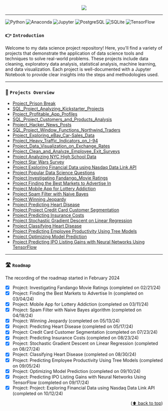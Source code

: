 <div align="center">
  <a href="https://github.com/datalex42/projects/">
    <img src="assets/dqheadergo.gif">
  </a>
<p align="center">
  </p>
</div>

<hr>

![Python](https://img.shields.io/badge/python-3.12.5-purple?logo=python&style=plastic)
![Anaconda](https://img.shields.io/badge/Anaconda-2.6.3-green?logo=anaconda&style=plastic)
![Jupyter](https://img.shields.io/badge/Jupyter-Notebook-orange?logo=jupyter&style=plastic)
![PostgreSQL](https://img.shields.io/badge/PostgreSQL-yellow?logo=postgresql&style=plastic)
![SQLite](https://img.shields.io/badge/SQLite-blue?logo=sqlite&style=plastic)
![TensorFlow](https://img.shields.io/badge/TensorFlow-2.10.0-cyan?logo=tensorflow&style=plastic)

### <center><p align = "left">👉 `Introduction`</p> </center>

Welcome to my data science project repository! Here, you'll find a variety of projects that demonstrate the application of data science tools and techniques to solve real-world problems. These projects include data cleaning, exploratory data analysis, statistical analysis, machine learning, and data visualization. Each project is well-documented with a Jupyter Notebook to provide clear insights into the steps and methodologies used.

<hr>

### <center><p align = "left">👀 `Projects Overview`</p> </center>
- [Project_Prison Break](https://github.com/datalex42/Dataquest-A-Collection-of-Data-Science-Projects/blob/e2ed9f04142b8e137e966cd978ae29ea78c3bf13/Project_Prison_Break/0_Project_Prison_Break.ipynb)
- [SQL_Project_Analyzing_Kickstarter_Projects](https://github.com/datalex42/Dataquest-A-Collection-of-Data-Science-Projects/blob/e2ed9f04142b8e137e966cd978ae29ea78c3bf13/Project_Analyzing_Kickstarter_Projects/0_SQL_Project_Analyzing_Kickstarter_Projects.ipynb)
- [Project_Profitable_App_Profiles](https://github.com/datalex42/Dataquest-A-Collection-of-Data-Science-Projects/blob/e2ed9f04142b8e137e966cd978ae29ea78c3bf13/Project_Profitable_App_Profiles/1_Project_Profitable_App_Profiles.ipynb)
- [SQL_Project_Customers_and_Products_Analysis](https://github.com/datalex42/Dataquest-A-Collection-of-Data-Science-Projects/blob/e2ed9f04142b8e137e966cd978ae29ea78c3bf13/Project_Customers_and_Products_Analysis/1_SQL_Project_Customers_and_Products_Analysis.ipynb)
- [Project_Hacker_News_Posts](https://github.com/datalex42/Dataquest-A-Collection-of-Data-Science-Projects/blob/e2ed9f04142b8e137e966cd978ae29ea78c3bf13/Project_Hacker_News_Posts/2_Project_Hacker_News_Posts.ipynb)
- [SQL_Project_Window_Functions_Northwind_Traders](https://github.com/datalex42/Dataquest-A-Collection-of-Data-Science-Projects/blob/e2ed9f04142b8e137e966cd978ae29ea78c3bf13/Project_Window_Functions_Northwind_Traders/2_SQL_Project_Window_Functions_Northwind_Traders.ipynb)
- [Project_Exploring_eBay_Car-Sales_Data](https://github.com/datalex42/Dataquest-A-Collection-of-Data-Science-Projects/blob/e2ed9f04142b8e137e966cd978ae29ea78c3bf13/Project_Exploring_eBay_Car-Sales_Data/3_Project_Exploring_eBay_Car-Sales_Data.ipynb)
- [Project_Heavy_Traffic_Indicators_on_I-94](https://github.com/datalex42/Dataquest-A-Collection-of-Data-Science-Projects/blob/e2ed9f04142b8e137e966cd978ae29ea78c3bf13/Project_Heavy_Traffic_Indicators_on_I-94/4_Project_Heavy_Traffic_Indicators_on_I-94.ipynb)
- [Project_Data_Visualization_on_Exchange_Rates](https://github.com/datalex42/Dataquest-A-Collection-of-Data-Science-Projects/blob/e2ed9f04142b8e137e966cd978ae29ea78c3bf13/Project_Data_Visualization_on_Exchange_Rates/5_Project_Data_Visualization_on_Exchange_Rates.ipynb)
- [Project_Clean_and_Analyze_Employee_Exit_Surveys](https://github.com/datalex42/Dataquest-A-Collection-of-Data-Science-Projects/blob/e2ed9f04142b8e137e966cd978ae29ea78c3bf13/Project_Clean_and_Analyze_Employee_Exit_Surveys/6_Project_Clean_and_Analyze_Employee_Exit_Surveys.ipynb)
- [Project Analyzing NYC High School Data](https://github.com/datalex42/Dataquest-A-Collection-of-Data-Science-Projects/blob/e2ed9f04142b8e137e966cd978ae29ea78c3bf13/Project_Analyzing_NYC_High_School_Data/7_Project_Analyzing_NYC_High_School_Data.ipynb)
- [Project Star Wars Survey](https://github.com/datalex42/Dataquest-A-Collection-of-Data-Science-Projects/blob/e2ed9f04142b8e137e966cd978ae29ea78c3bf13/Project_Star_Wars_Survey/8_Project_Star_Wars_Survey.ipynb)
- [Project Exploring Financial Data using Nasdaq Data Link API](https://github.com/datalex42/Dataquest-A-Collection-of-Data-Science-Projects/blob/e2ed9f04142b8e137e966cd978ae29ea78c3bf13/Project_Exploring_Financial_Data_using_Nasdaq_Data_Link_API/8.5_Project_Exploring_Financial_Data_using_Nasdaq_Data_Link_API.ipynb)
- [Project Popular Data Science Questions](https://github.com/datalex42/Dataquest-A-Collection-of-Data-Science-Projects/blob/e2ed9f04142b8e137e966cd978ae29ea78c3bf13/Project_Popular_Data_Science_Questions/9_Project_Popular_Data_Science_Questions.ipynb)
- [Project Investigating Fandango_Movie Ratings](https://github.com/datalex42/Dataquest-A-Collection-of-Data-Science-Projects/blob/e2ed9f04142b8e137e966cd978ae29ea78c3bf13/Project_Investigating_Fandango_Movie_Ratings/0_STATISTICS_Project_Investigating_Fandango_Movie_Ratings.ipynb)
- [Project Finding the Best Markets to Advertise In](https://github.com/datalex42/Dataquest-A-Collection-of-Data-Science-Projects/blob/e2ed9f04142b8e137e966cd978ae29ea78c3bf13/Project_Finding_the_Best_Markets_to_Advertise_In/1_STATISTICS_Project_Finding_the_Best_Markets_to_Advertise_In.ipynb)
- [Project Mobile App for Lottery Addiction](https://github.com/datalex42/Dataquest-A-Collection-of-Data-Science-Projects/blob/e2ed9f04142b8e137e966cd978ae29ea78c3bf13/Project_Mobile_App_for_Lottery_Addiction/2_STATISTICS_Project_Mobile_App_for_Lottery_Addiction.ipynb)
- [Project Spam Filter with Naive Bayes](https://github.com/datalex42/Dataquest-A-Collection-of-Data-Science-Projects/blob/e2ed9f04142b8e137e966cd978ae29ea78c3bf13/Project_Building_a_Spam_Filter_with_Naive_Bayes/10_Project_Building_a_Spam_Filter_with_Naive_Bayes.ipynb)
- [Project Winning Jeopardy](https://github.com/datalex42/Dataquest-A-Collection-of-Data-Science-Projects/blob/e2ed9f04142b8e137e966cd978ae29ea78c3bf13/Project_Winning_Jeopardy/11_Project_Winning_Jeopardy.ipynb)
- [Project Predicting Heart Disease](https://github.com/datalex42/Dataquest-A-Collection-of-Data-Science-Projects/blob/e2ed9f04142b8e137e966cd978ae29ea78c3bf13/Project_Predicting_Heart_Disease/12_Project_Predicting_Heart_Disease.ipynb)
- [Project Project Credit Card Customer Segmentation](https://github.com/datalex42/Dataquest-A-Collection-of-Data-Science-Projects/blob/e2ed9f04142b8e137e966cd978ae29ea78c3bf13/Project_Credit_Card_Customer_Segmentation/13_Project_Credit_Card_Customer_Segmentation.ipynb)
- [Project Predicting Insurance Costs](https://github.com/datalex42/Dataquest-A-Collection-of-Data-Science-Projects/blob/e2ed9f04142b8e137e966cd978ae29ea78c3bf13/Project_Predicting_Insurance_Costs/14_Project_Predicting_Insurance_Costs.ipynb)
- [Project Stochastic Gradient Descent on Linear Regression](https://github.com/datalex42/Dataquest-A-Collection-of-Data-Science-Projects/blob/e2ed9f04142b8e137e966cd978ae29ea78c3bf13/Project_Stochastic_Gradient_Descent_on_Linear_Regression/15_Project_Stochastic_Gradient_Descent_on_Linear_Regression.ipynb)
- [Project Classifying Heart Disease](https://github.com/datalex42/Dataquest-A-Collection-of-Data-Science-Projects/blob/e2ed9f04142b8e137e966cd978ae29ea78c3bf13/Project_Classifying_Heart_Disease/16_Project_Classifying_Heart_Disease.ipynb)
- [Project Predicting Employee Productivity Using Tree Models](https://github.com/datalex42/Dataquest-A-Collection-of-Data-Science-Projects/blob/e2ed9f04142b8e137e966cd978ae29ea78c3bf13/Project_Predicting_Employee_Productivity_Using_Tree_Models/17_Project_Predicting_Employee_Productivity_Using_Tree_Models.ipynb)
- [Project Optimizing Model Prediction](https://github.com/datalex42/Dataquest-A-Collection-of-Data-Science-Projects/blob/e2ed9f04142b8e137e966cd978ae29ea78c3bf13/Project_Optimizing_Model_Prediction/18_Project_Optimizing_Model_Prediction.ipynb)
- [Project Predicting IPO Listing Gains with Neural Networks Using TensorFlow](https://github.com/datalex42/Dataquest-A-Collection-of-Data-Science-Projects/blob/e2ed9f04142b8e137e966cd978ae29ea78c3bf13/Project_Predicting_Listing_Gains_in_the_Indian_IPO_Market_Using_TensorFlow/19_Project_Predicting_Listing_Gains_in_the_Indian_IPO_Market_Using_TensorFlow.ipynb)

<hr>

### <center><p align = "left">🛣️ `Roadmap`</p> </center>

The recording of the roadmap started in February 2024

- [X] Project: Investigating Fandango Movie Ratings (completed on 02/21/24)
- [X] Project: Finding the Best Markets to Advertise In (completed on 03/04/24)
- [X] Project: Mobile App for Lottery Addiction (completed on 03/11/24)
- [X] Project: Spam Filter with Naive Bayes algorithm (completed on 04/18/24)
- [X] Project: Winning Jeopardy (completed on 05/13/24)
- [X] Project: Predicting Heart Disease (completed on 05/17/24)
- [X] Project: Credit Card Customer Segmentation (completed on 07/23/24)
- [X] Project: Predicting Insurance Costs (completed on 08/23/24)
- [X] Project: Stochastic Gradient Descent on Linear Regression (completed on 08/27/24)
- [X] Project: Classifying Heart Disease (completed on 08/30/24)
- [X] Project: Predicting Employee Productivity Using Tree Models (completed on 09/05/24)
- [X] Project: Optimizing Model Prediction (completed on 09/10/24)
- [X] Project: Predicting IPO Listing Gains with Neural Networks Using TensorFlow (completed on 09/17/24)
- [X] Project: Project: Exploring Financial Data using Nasdaq Data Link API (completed on 10/12/24)

<p align="right">(<a href="#top">⬆️ back to top</a>)</p>

<!-- MARKDOWN LINKS & IMAGES -->
<!-- https://www.markdownguide.org/basic-syntax/#reference-style-links -->
[contributors-shield]: https://img.shields.io/github/contributors/github_username/repo_name.svg?style=for-the-badge
[contributors-url]: https://github.com/github_username/repo_name/graphs/contributors
[forks-shield]: https://img.shields.io/github/forks/github_username/repo_name.svg?style=for-the-badge
[forks-url]: https://github.com/github_username/repo_name/network/members
[stars-shield]: https://img.shields.io/github/stars/github_username/repo_name.svg?style=for-the-badge
[stars-url]: https://github.com/github_username/repo_name/stargazers
[issues-shield]: https://img.shields.io/github/issues/github_username/repo_name.svg?style=for-the-badge
[issues-url]: https://github.com/github_username/repo_name/issues
[license-shield]: https://img.shields.io/github/license/github_username/repo_name.svg?style=for-the-badge
[license-url]: https://github.com/github_username/repo_name/blob/master/LICENSE.txt
[linkedin-shield]: https://img.shields.io/badge/-LinkedIn-black.svg?style=for-the-badge&logo=linkedin&colorB=555
[linkedin-url]: https://linkedin.com/in/linkedin_username
[product-screenshot]: images/screenshot.png
[Next.js]: https://img.shields.io/badge/next.js-000000?style=for-the-badge&logo=nextdotjs&logoColor=white
[Next-url]: https://nextjs.org/
[React.js]: https://img.shields.io/badge/React-20232A?style=for-the-badge&logo=react&logoColor=61DAFB
[React-url]: https://reactjs.org/
[Vue.js]: https://img.shields.io/badge/Vue.js-35495E?style=for-the-badge&logo=vuedotjs&logoColor=4FC08D
[Vue-url]: https://vuejs.org/
[Angular.io]: https://img.shields.io/badge/Angular-DD0031?style=for-the-badge&logo=angular&logoColor=white
[Angular-url]: https://angular.io/
[Svelte.dev]: https://img.shields.io/badge/Svelte-4A4A55?style=for-the-badge&logo=svelte&logoColor=FF3E00
[Svelte-url]: https://svelte.dev/
[Laravel.com]: https://img.shields.io/badge/Laravel-FF2D20?style=for-the-badge&logo=laravel&logoColor=white
[Laravel-url]: https://laravel.com
[Bootstrap.com]: https://img.shields.io/badge/Bootstrap-563D7C?style=for-the-badge&logo=bootstrap&logoColor=white
[Bootstrap-url]: https://getbootstrap.com
[JQuery.com]: https://img.shields.io/badge/jQuery-0769AD?style=for-the-badge&logo=jquery&logoColor=white
[JQuery-url]: https://jquery.com 

